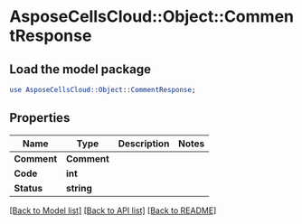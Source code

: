 # AsposeCellsCloud::Object::CommentResponse 

## Load the model package
```perl
use AsposeCellsCloud::Object::CommentResponse;
```

## Properties
Name | Type | Description | Notes
------------ | ------------- | ------------- | -------------
**Comment** | **Comment** |  |
**Code** | **int** |  |
**Status** | **string** |  |  

[[Back to Model list]](../README.md#documentation-for-models) [[Back to API list]](../README.md#documentation-for-api-endpoints) [[Back to README]](../README.md)

